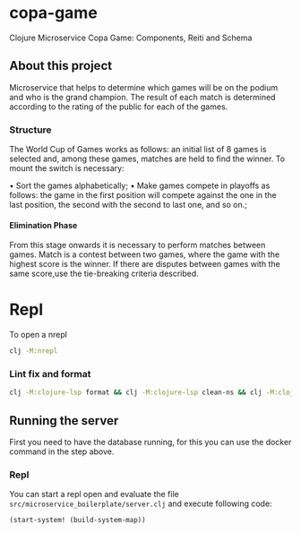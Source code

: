 # copa-game
Clojure Microservice Copa Game: Components, Reiti and Schema

## About this project

Microservice that helps to determine which games will be on the podium and who is the grand champion. 
The result of each match is determined according to the rating of the public for each of the games.

### Structure
The World Cup of Games works as follows: an initial list of 8 games is selected and, among these games, matches are held to find the winner.
To mount the switch is necessary:

• Sort the games alphabetically;
• Make games compete in playoffs as follows: the game in the first position will compete against the one in the last position, the second with the second to last one, and so on.;

#### Elimination Phase
From this stage onwards it is necessary to perform matches between games. Match is a contest between two games, where the game with the highest score is the winner. 
If there are disputes between games with the same score,use the tie-breaking criteria described.

# Repl
To open a nrepl
```bash
clj -M:nrepl
```

### Lint fix and format
```bash
clj -M:clojure-lsp format && clj -M:clojure-lsp clean-ns && clj -M:clojure-lsp diagnostics
```

## Running the server
First you need to have the database running, for this you can use the docker command in the step above.

### Repl
You can start a repl open and evaluate the file `src/microservice_boilerplate/server.clj` and execute following code:
```clojure
(start-system! (build-system-map))
